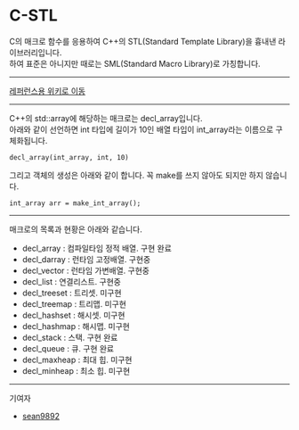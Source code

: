 # C-STL

C의 매크로 함수를 응용하여 C++의 STL(Standard Template Library)을 흉내낸 라이브러리입니다.  
하여 표준은 아니지만 때로는 SML(Standard Macro Library)로 가칭합니다.  
  
***  
  
[레퍼런스용 위키로 이동](https://github.com/myyrakle/C-STL/wiki)  
  
***
  
C++의 std::array에 해당하는 매크로는 decl_array입니다.  
아래와 같이 선언하면 int 타입에 길이가 10인 배열 타입이 int_array라는 이름으로 구체화됩니다.  
```
decl_array(int_array, int, 10)
```
  
그리고 객체의 생성은 아래와 같이 합니다. 꼭 make를 쓰지 않아도 되지만 하지 않습니다.  
```
int_array arr = make_int_array();
```
  
***  
  
매크로의 목록과 현황은 아래와 같습니다.  
- decl_array : 컴파일타임 정적 배열. 구현 완료  
- decl_darray : 런타임 고정배열. 구현중  
- decl_vector : 런타임 가변배열. 구현중  
- decl_list : 연결리스트. 구현중  
- decl_treeset : 트리셋. 미구현  
- decl_treemap : 트리맵. 미구현  
- decl_hashset : 해시셋. 미구현  
- decl_hashmap : 해시맵. 미구현  
- decl_stack : 스택. 구현 완료  
- decl_queue : 큐. 구현 완료  
- decl_maxheap : 최대 힙. 미구현  
- decl_minheap : 최소 힙. 미구현  
  
***  
  
기여자  
- [sean9892](https://github.com/sean9892)
